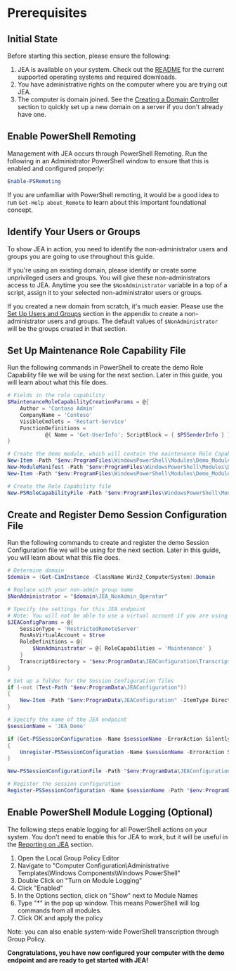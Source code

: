 # Prerequisites

## Initial State
Before starting this section, please ensure the following:

1. JEA is available on your system. Check out the [README](./README.md) for the current supported operating systems and required downloads.
2. You have administrative rights on the computer where you are trying out JEA.
3. The computer is domain joined.
See the [Creating a Domain Controller](#creating-a-domain-controller) section to quickly set up a new domain on a server if you don't already have one.

## Enable PowerShell Remoting
Management with JEA occurs through PowerShell Remoting.
Run the following in an Administrator PowerShell window to ensure that this is enabled and configured properly:

```PowerShell
Enable-PSRemoting
```

If you are unfamiliar with PowerShell remoting, it would be a good idea to run `Get-Help about_Remote` to learn about this important foundational concept.

## Identify Your Users or Groups
To show JEA in action, you need to identify the non-administrator users and groups you are going to use throughout this guide.

If you're using an existing domain, please identify or create some unprivileged users and groups.
You will give these non-administrators access to JEA.
Anytime you see the `$NonAdministrator` variable in a top of a script, assign it to your selected non-administrator users or groups.

If you created a new domain from scratch, it's much easier.
Please use the [Set Up Users and Groups](#set-up-users-and-groups) section in the appendix to create a non-administrator users and groups.
The default values of `$NonAdministrator` will be the groups created in that section.

## Set Up Maintenance Role Capability File
Run the following commands in PowerShell to create the demo Role Capability file we will be using for the next section.
Later in this guide, you will learn about what this file does.

```PowerShell
# Fields in the role capability
$MaintenanceRoleCapabilityCreationParams = @{
    Author = 'Contoso Admin'
    CompanyName = 'Contoso'
    VisibleCmdlets = 'Restart-Service'
    FunctionDefinitions =
            @{ Name = 'Get-UserInfo'; ScriptBlock = { $PSSenderInfo } }
}

# Create the demo module, which will contain the maintenance Role Capability File
New-Item -Path "$env:ProgramFiles\WindowsPowerShell\Modules\Demo_Module" -ItemType Directory
New-ModuleManifest -Path "$env:ProgramFiles\WindowsPowerShell\Modules\Demo_Module\Demo_Module.psd1"
New-Item -Path "$env:ProgramFiles\WindowsPowerShell\Modules\Demo_Module\RoleCapabilities" -ItemType Directory

# Create the Role Capability file
New-PSRoleCapabilityFile -Path "$env:ProgramFiles\WindowsPowerShell\Modules\Demo_Module\RoleCapabilities\Maintenance.psrc" @MaintenanceRoleCapabilityCreationParams
```

## Create and Register Demo Session Configuration File
Run the following commands to create and register the demo Session Configuration file we will be using for the next section.
Later in this guide, you will learn about what this file does.

```PowerShell
# Determine domain
$domain = (Get-CimInstance -ClassName Win32_ComputerSystem).Domain

# Replace with your non-admin group name
$NonAdministrator = "$domain\JEA_NonAdmin_Operator"

# Specify the settings for this JEA endpoint
# Note: You will not be able to use a virtual account if you are using WMF 5.0 on Windows 7 or Windows Server 2008 R2
$JEAConfigParams = @{
    SessionType = 'RestrictedRemoteServer'
    RunAsVirtualAccount = $true
    RoleDefinitions = @{
        $NonAdministrator = @{ RoleCapabilities = 'Maintenance' }
    }
    TranscriptDirectory = "$env:ProgramData\JEAConfiguration\Transcripts"
}

# Set up a folder for the Session Configuration files
if (-not (Test-Path "$env:ProgramData\JEAConfiguration"))
{
    New-Item -Path "$env:ProgramData\JEAConfiguration" -ItemType Directory
}

# Specify the name of the JEA endpoint
$sessionName = 'JEA_Demo'

if (Get-PSSessionConfiguration -Name $sessionName -ErrorAction SilentlyContinue)
{
    Unregister-PSSessionConfiguration -Name $sessionName -ErrorAction Stop
}

New-PSSessionConfigurationFile -Path "$env:ProgramData\JEAConfiguration\JEADemo.pssc" @JEAConfigParams

# Register the session configuration
Register-PSSessionConfiguration -Name $sessionName -Path "$env:ProgramData\JEAConfiguration\JEADemo.pssc"
```

## Enable PowerShell Module Logging (Optional)
The following steps enable logging for all PowerShell actions on your system.
You don't need to enable this for JEA to work, but it will be useful in the [Reporting on JEA](reporting-on-jea.md) section.

1. Open the Local Group Policy Editor
2. Navigate to "Computer Configuration\Administrative Templates\Windows Components\Windows PowerShell"
3. Double Click on "Turn on Module Logging"
4. Click "Enabled"
5. In the Options section, click on "Show" next to Module Names
6. Type "\*" in the pop up window. This means PowerShell will log commands from all modules.
7. Click OK and apply the policy

Note: you can also enable system-wide PowerShell transcription through Group Policy.

**Congratulations, you have now configured your computer with the demo endpoint and are ready to get started with JEA!**

